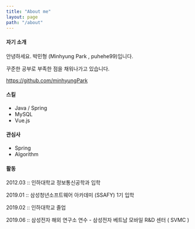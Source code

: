 ```yaml
---
title: "About me"
layout: page
path: "/about"
---
```


#### 자기 소개

안녕하세요. 박민형 (Minhyung Park , puhehe99)입니다.

꾸준한 공부로 부족한 점을 채워나가고 있습니다.

https://github.com/minhyungPark

#### 스킬

- Java / Spring
- MySQL
- Vue.js

#### 관심사

- Spring
- Algorithm

#### 활동

2012.03 :: 인하대학교 정보통신공학과 입학

2019.01 :: 삼성청년소프트웨어 아카데미 (SSAFY) 1기 입학

2019.02 :: 인하대학교 졸업

2019.06 :: 삼성전자 해외 연구소 연수 - 삼성전자 베트남 모바일 R&D 센터 ( SVMC )

